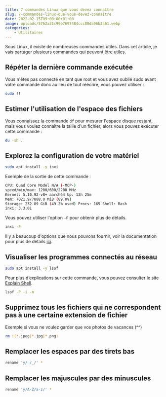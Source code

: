 ```yaml
---
title: 7 commandes Linux que vous devez connaître 
slug: 7-commandes-linux-que-vous-devez-connaitre 
date: 2022-02-15T09:00:00+01:00
image: uploads/5762a31c99e7697484ccc80da96b3a61.webp
categories:
    - Utilitaires
---
```


Sous Linux, il existe de nombreuses commandes utiles. Dans cet article, je vais partager plusieurs commandes qui peuvent être utiles.

## Répéter la dernière commande exécutée

Vous n'êtes pas connecté en tant que root et vous avez oublié sudo avant votre commande donc au lieu de tout réécrire, vous pouvez utiliser :

```bash
sudo !!
```

## Estimer l'utilisation de l'espace des fichiers

Vous connaissez la commande `df` pour mesurer l'espace disque restant, mais vous voulez connaître la taille d'un fichier, alors vous pouvez exécuter cette commande :

```bash
du -sh .
```

## Explorez la configuration de votre matériel

```bash
sudo apt install -y inxi
```

Exemple de la sortie de cette commande :

```bash
CPU: Quad Core Model N/A (-MCP-)
speed/min/max: 1200/600/2200 MHz
Kernel: 5.10.92-v8+ aarch64 Up: 13h 25m
Mem: 7021.9/7888.0 MiB (89.0%)
Storage: 232.89 GiB (49.2% used) Procs: 165 Shell: Bash
inxi: 3.3.01
```
Vous pouvez utiliser l'option `-F` pour obtenir plus de détails.

```bash
inxi -F
```

Il y a beaucoup d'options que nous pouvons fournir, voir la documentation pour plus de détails [ici](https://smxi.org/docs/inxi-man.htm).

## Visualiser les programmes connectés au réseau

```bash
sudo apt install -y lsof
```

Pour plus d’explications sur cette commande, vous pouvez consulter le site [Explain Shell](
https://explainshell.com/explain?cmd=lsof+-P+-i+-n).

```bash
lsof -P -i -n
```

## Supprimez tous les fichiers qui ne correspondent pas à une certaine extension de fichier

Exemple si vous ne voulez garder que vos photos de vacances (^^)

```bash
rm !(*.jpeg|*.jpg|*.png)
```

## Remplacer les espaces par des tirets bas

```bash
rename 'y/ /_/' *
```
## Remplacer les majuscules par des minuscules

```bash
rename 'y/A-Z/a-z/' *
```